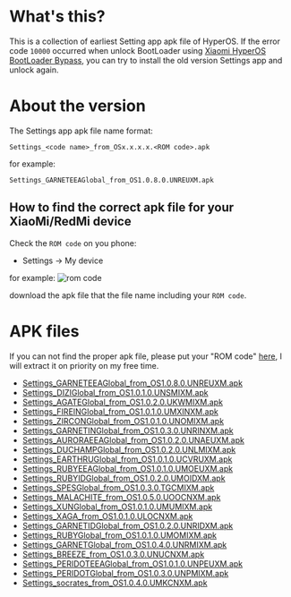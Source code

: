 # What's this?
This is a collection of earliest Setting app apk file of HyperOS.
If the error code `10000` occurred when unlock BootLoader using [Xiaomi HyperOS BootLoader Bypass](https://github.com/MlgmXyysd/Xiaomi-HyperOS-BootLoader-Bypass), you can try to install the old version Settings app and unlock again.

# About the version
The Settings app apk file name format:
```
Settings_<code name>_from_OSx.x.x.x.<ROM code>.apk
```

for example:
```
Settings_GARNETEEAGlobal_from_OS1.0.8.0.UNREUXM.apk
```

## How to find the correct apk file for your XiaoMi/RedMi device
Check the `ROM code` on you phone:
* Settings -> My device

for example:
![rom code](./rom_code.jpg)

download the apk file that the file name including your `ROM code`.

# APK files
If you can not find the proper apk file, please put your "ROM code" [here](https://github.com/code4fun1024/setting-app-for-hyperos/issues/1), I will extract it on priority on my free time.

* [Settings_GARNETEEAGlobal_from_OS1.0.8.0.UNREUXM.apk](https://drive.google.com/file/d/18VGV58Ci9eCs4TgR2ZCNdtAhE0fS5tIG/view?usp=sharing)
* [Settings_DIZIGlobal_from_OS1.0.1.0.UNSMIXM.apk](https://drive.google.com/file/d/1pDqKStGz42uGHDy-KMpNccajQLnioB-r/view?usp=sharing)
* [Settings_AGATEGlobal_from_OS1.0.2.0.UKWMIXM.apk](https://drive.google.com/file/d/1GI9jXEfUGecSeJ8X2fj7qmc8hYgDK4CI/view?usp=sharing)
* [Settings_FIREINGlobal_from_OS1.0.1.0.UMXINXM.apk](https://drive.google.com/file/d/14a42VhXgNXXAOQ_qweeCqqi2T480ucLQ/view?usp=sharing)
* [Settings_ZIRCONGlobal_from_OS1.0.1.0.UNOMIXM.apk](https://drive.google.com/file/d/1bMDkd_L0FJMGkdn3tbzO2_kVy8Edn3A3/view?usp=sharing)
* [Settings_GARNETINGlobal_from_OS1.0.3.0.UNRINXM.apk](https://drive.google.com/file/d/1yXxZyaiP8fZzAAL2laDAHXAPZoLZGqRP/view?usp=sharing)
* [Settings_AURORAEEAGlobal_from_OS1.0.2.0.UNAEUXM.apk](https://drive.google.com/file/d/1S1J9lND1f1WL1jTqGue4qKypBhCEBTGt/view?usp=sharing)
* [Settings_DUCHAMPGlobal_from_OS1.0.2.0.UNLMIXM.apk](https://drive.google.com/file/d/1LdLAFV52MroCjTQoaaogRyG9bTOJztO8/view?usp=sharing)
* [Settings_EARTHRUGlobal_from_OS1.0.1.0.UCVRUXM.apk](https://drive.google.com/file/d/1a3sWBOBdF_5ZxFz8VAT1dQyNC5b_Ls__/view?usp=sharing)
* [Settings_RUBYEEAGlobal_from_OS1.0.1.0.UMOEUXM.apk](https://drive.google.com/file/d/1kgKfIN7eaqPFcOO-y2lzMaH_gdNpFqHD/view?usp=sharing)
* [Settings_RUBYIDGlobal_from_OS1.0.2.0.UMOIDXM.apk](https://drive.google.com/file/d/1x6nweAGSJ-OYptUYefM91E3Pkcr-YbJK/view?usp=sharing)
* [Settings_SPESGlobal_from_OS1.0.3.0.TGCMIXM.apk](https://drive.google.com/file/d/18OjtjeGMt6Ijvwsw4OTqmq20PwB3SdRY/view?usp=sharing)
* [Settings_MALACHITE_from_OS1.0.5.0.UOOCNXM.apk](https://drive.google.com/file/d/1SMYWGxj4FVF2dlOIC9p1tl3KDLB94gcy/view?usp=sharing)
* [Settings_XUNGlobal_from_OS1.0.1.0.UMUMIXM.apk](https://drive.google.com/file/d/1SarPDlcXc98kwZWhKlFbbyLL-pgIGsrH/view?usp=sharing)
* [Settings_XAGA_from_OS1.0.1.0.ULOCNXM.apk](https://drive.google.com/file/d/13W8urCsfnvmuYPhSN6isQiQooLaUO6T3/view?usp=sharing)
* [Settings_GARNETIDGlobal_from_OS1.0.2.0.UNRIDXM.apk](https://drive.google.com/file/d/1AKVY_KI0oCD1eR_THN9yTBloMvkk4Niz/view?usp=sharing)
* [Settings_RUBYGlobal_from_OS1.0.1.0.UMOMIXM.apk](https://drive.google.com/file/d/1vB7WKHOMuoJN7zivvZR22IFzGUaExRNH/view?usp=sharing)
* [Settings_GARNETGlobal_from_OS1.0.4.0.UNRMIXM.apk](https://drive.google.com/file/d/1avtSAOweGKzqMxw00BwAEiMZjZPsxlMf/view?usp=sharing)
* [Settings_BREEZE_from_OS1.0.3.0.UNUCNXM.apk](https://drive.google.com/file/d/1ww0eIsJOsMePciV5BSV2Ga2tj6Eg-iDO/view?usp=sharing)
* [Settings_PERIDOTEEAGlobal_from_OS1.0.1.0.UNPEUXM.apk](https://drive.google.com/file/d/1L8f4AETYE22uIT_-O60Qsg2eoBRL6jg_/view?usp=sharing)
* [Settings_PERIDOTGlobal_from_OS1.0.3.0.UNPMIXM.apk](https://drive.google.com/file/d/1895LP7RbW1_gLcgua7Ig6fVbaDhw6YrK/view?usp=sharing)
* [Settings_socrates_from_OS1.0.4.0.UMKCNXM.apk](https://drive.google.com/file/d/10-fcYesBSfpg9c3giXnLb-jXy3_GUwnf/view?usp=sharing)


